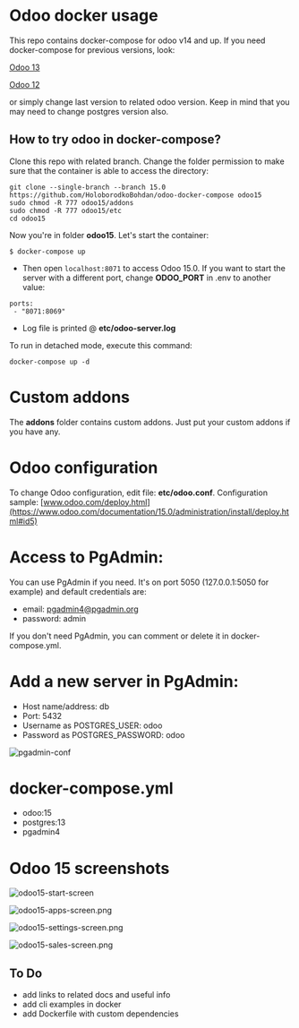 # Odoo docker usage 

This repo contains docker-compose for odoo v14 and up. If you need docker-compose for previous versions, look:

[Odoo 13](https://github.com/HoloborodkoBohdan/odoo-13-docker-compose)

[Odoo 12](https://github.com/HoloborodkoBohdan/odoo-12-docker-compose)

or simply change last version to related odoo version. Keep in mind that you may need to change postgres version also.

## How to try odoo in docker-compose?

Clone this repo with related branch. Change the folder permission to make sure that the container is able to access the directory:
```
git clone --single-branch --branch 15.0 https://github.com/HoloborodkoBohdan/odoo-docker-compose odoo15
sudo chmod -R 777 odoo15/addons
sudo chmod -R 777 odoo15/etc
cd odoo15
```
Now you're in folder **odoo15**. Let's start the container:
```
$ docker-compose up
```

* Then open `localhost:8071` to access Odoo 15.0. If you want to start the server with a different port, change **ODOO_PORT** in .env to another value:

```
ports:
 - "8071:8069"
```


* Log file is printed @ **etc/odoo-server.log**

To run in detached mode, execute this command:

```
docker-compose up -d
```

# Custom addons

The **addons** folder contains custom addons. Just put your custom addons if you have any.

# Odoo configuration

To change Odoo configuration, edit file: **etc/odoo.conf**.
Configuration sample: [www.odoo.com/deploy.html](https://www.odoo.com/documentation/15.0/administration/install/deploy.html#id5)

# Access to PgAdmin:

You can use PgAdmin if you need. It's on port 5050 (127.0.0.1:5050 for example) and default credentials are:

* email: pgadmin4@pgadmin.org
* password: admin

If you don't need PgAdmin, you can comment or delete it in docker-compose.yml.

# Add a new server in PgAdmin:

* Host name/address: db
* Port: 5432
* Username as POSTGRES_USER: odoo
* Password as POSTGRES_PASSWORD: odoo

![pgadmin-conf](screenshots/pgadmin-conf.png)

# docker-compose.yml

* odoo:15
* postgres:13
* pgadmin4

# Odoo 15 screenshots

![odoo15-start-screen](screenshots/odoo15-start-screen.png)

![odoo15-apps-screen.png](screenshots/odoo15-apps-screen.png)

![odoo15-settings-screen.png](screenshots/odoo15-settings-screen.png)

![odoo15-sales-screen.png](screenshots/odoo15-sales-screen.png)

## To Do
* add links to related docs and useful info
* add cli examples in docker
* add Dockerfile with custom dependencies

